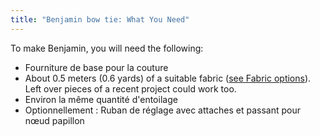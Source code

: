 ```yaml
---
title: "Benjamin bow tie: What You Need"
---
```


To make Benjamin, you will need the following:

- Fourniture de base pour la couture
- About 0.5 meters (0.6 yards) of a suitable fabric ([see Fabric options](/docs/patterns/benjamin/fabric/)). Left over pieces of a recent project could work too.
- Environ la même quantité d'entoilage
- Optionnellement : Ruban de réglage avec attaches et passant pour nœud papillon
